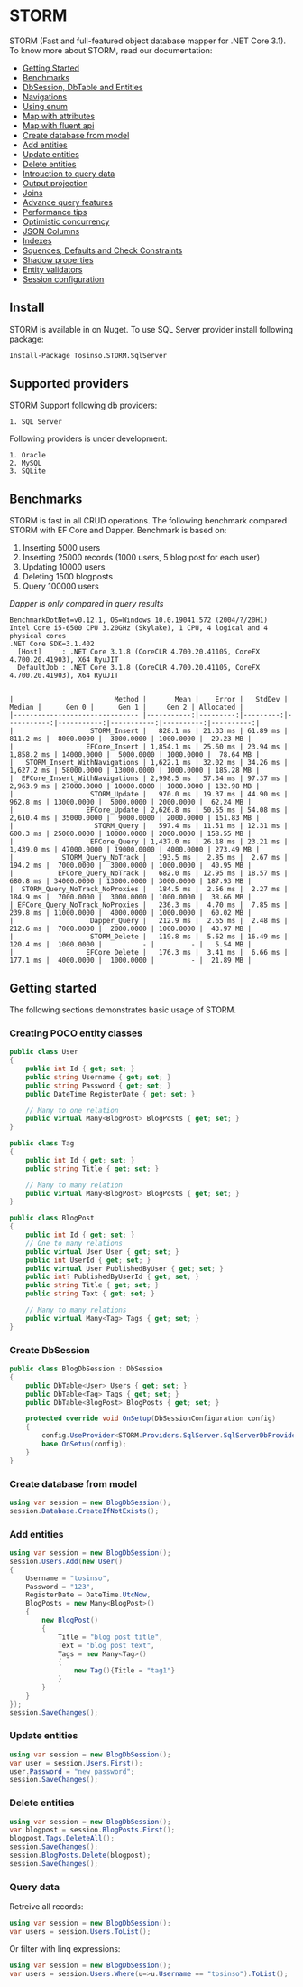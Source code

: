 # STORM
STORM (Fast and full-featured object database mapper for .NET Core 3.1). To know more about STORM, read our documentation:

* [Getting Started](https://github.com/hossein-ahmadi/STORM/wiki/Getting-Started)
* [Benchmarks](https://github.com/hossein-ahmadi/STORM/wiki/Benchmarks)
* [DbSession, DbTable and Entities](https://github.com/hossein-ahmadi/STORM/wiki/DbSession,-DbTable-and-Entities)
* [Navigations](https://github.com/hossein-ahmadi/STORM/wiki/Navigations)
* [Using enum](https://github.com/hossein-ahmadi/STORM/wiki/Enum-types)
* [Map with attributes](https://github.com/hossein-ahmadi/STORM/wiki/Map-with-attributes)
* [Map with fluent api](https://github.com/hossein-ahmadi/STORM/wiki/Map-with-fluent-api)
* [Create database from model](https://github.com/hossein-ahmadi/STORM/wiki/Create-database-from-model)
* [Add entities](https://github.com/hossein-ahmadi/STORM/wiki/Add-entities)
* [Update entities](https://github.com/hossein-ahmadi/STORM/wiki/Update-entities)
* [Delete entities](https://github.com/hossein-ahmadi/STORM/wiki/Delete-entities)
* [Introuction to query data](https://github.com/hossein-ahmadi/STORM/wiki/Query--(Filter-output))
* [Output projection](https://github.com/hossein-ahmadi/STORM/wiki/Query-(Output-projection))
* [Joins](https://github.com/hossein-ahmadi/STORM/wiki/Query-(Joins))
* [Advance query features](https://github.com/hossein-ahmadi/STORM/wiki/Query-(Advance-features))
* [Performance tips](https://github.com/hossein-ahmadi/STORM/wiki/Query-(Performance-tips))
* [Optimistic concurrency](https://github.com/hossein-ahmadi/STORM/wiki/Concurrency-check)
* [JSON Columns](https://github.com/hossein-ahmadi/STORM/wiki/JSON-Columns)
* [Indexes](https://github.com/hossein-ahmadi/STORM/wiki/Indexes)
* [Squences, Defaults and Check Constraints](https://github.com/hossein-ahmadi/STORM/wiki/Sequences,-Default-and-Check-constraints)
* [Shadow properties](https://github.com/hossein-ahmadi/STORM/wiki/Shadow-properties)
* [Entity validators](https://github.com/hossein-ahmadi/STORM/wiki/Entity-validators)
* [Session configuration](https://github.com/hossein-ahmadi/STORM/wiki/Session-configuration)

## Install
STORM is available in on Nuget. To use SQL Server provider install following package:

```sh
Install-Package Tosinso.STORM.SqlServer
```

## Supported providers
STORM Support following db providers:

    1. SQL Server

Following providers is under development:

    1. Oracle
    2. MySQL
    3. SQLite

## Benchmarks
STORM is fast in all CRUD operations. The following benchmark compared STORM with EF Core and Dapper. Benchmark is based on:

1. Inserting 5000 users
1. Inserting 25000 records (1000 users, 5 blog post for each user)
2. Updating 10000 users
3. Deleting 1500 blogposts
4. Query 100000 users

<i>Dapper is only compared in query results</i>

```
BenchmarkDotNet=v0.12.1, OS=Windows 10.0.19041.572 (2004/?/20H1)
Intel Core i5-6500 CPU 3.20GHz (Skylake), 1 CPU, 4 logical and 4 physical cores
.NET Core SDK=3.1.402
  [Host]     : .NET Core 3.1.8 (CoreCLR 4.700.20.41105, CoreFX 4.700.20.41903), X64 RyuJIT
  DefaultJob : .NET Core 3.1.8 (CoreCLR 4.700.20.41105, CoreFX 4.700.20.41903), X64 RyuJIT


|                         Method |       Mean |    Error |   StdDev |     Median |      Gen 0 |      Gen 1 |     Gen 2 | Allocated |
|------------------------------- |-----------:|---------:|---------:|-----------:|-----------:|-----------:|----------:|----------:|
|                   STORM_Insert |   828.1 ms | 21.33 ms | 61.89 ms |   811.2 ms |  8000.0000 |  3000.0000 | 1000.0000 |  29.23 MB |
|                  EFCore_Insert | 1,854.1 ms | 25.60 ms | 23.94 ms | 1,858.2 ms | 14000.0000 |  5000.0000 | 1000.0000 |  78.64 MB |
|   STORM_Insert_WithNavigations | 1,622.1 ms | 32.02 ms | 34.26 ms | 1,627.2 ms | 58000.0000 | 13000.0000 | 1000.0000 | 185.28 MB |
|  EFCore_Insert_WithNavigations | 2,998.5 ms | 57.34 ms | 97.37 ms | 2,963.9 ms | 27000.0000 | 10000.0000 | 1000.0000 | 132.98 MB |
|                   STORM_Update |   970.0 ms | 19.37 ms | 44.90 ms |   962.8 ms | 13000.0000 |  5000.0000 | 2000.0000 |  62.24 MB |
|                  EFCore_Update | 2,626.8 ms | 50.55 ms | 54.08 ms | 2,610.4 ms | 35000.0000 |  9000.0000 | 2000.0000 | 151.83 MB |
|                    STORM_Query |   597.4 ms | 11.51 ms | 12.31 ms |   600.3 ms | 25000.0000 | 10000.0000 | 2000.0000 | 158.55 MB |
|                   EFCore_Query | 1,437.0 ms | 26.18 ms | 23.21 ms | 1,439.0 ms | 47000.0000 | 19000.0000 | 4000.0000 | 273.49 MB |
|            STORM_Query_NoTrack |   193.5 ms |  2.85 ms |  2.67 ms |   194.2 ms |  7000.0000 |  3000.0000 | 1000.0000 |  40.95 MB |
|           EFCore_Query_NoTrack |   682.0 ms | 12.95 ms | 18.57 ms |   680.8 ms | 34000.0000 | 13000.0000 | 3000.0000 | 187.93 MB |
|  STORM_Query_NoTrack_NoProxies |   184.5 ms |  2.56 ms |  2.27 ms |   184.9 ms |  7000.0000 |  3000.0000 | 1000.0000 |  38.66 MB |
| EFCore_Query_NoTrack_NoProxies |   236.3 ms |  4.70 ms |  7.85 ms |   239.8 ms | 11000.0000 |  4000.0000 | 1000.0000 |  60.02 MB |
|                   Dapper_Query |   212.9 ms |  2.65 ms |  2.48 ms |   212.6 ms |  7000.0000 |  2000.0000 | 1000.0000 |  43.97 MB |
|                   STORM_Delete |   119.8 ms |  5.62 ms | 16.49 ms |   120.4 ms |  1000.0000 |          - |         - |   5.54 MB |
|                  EFCore_Delete |   176.3 ms |  3.41 ms |  6.66 ms |   177.1 ms |  4000.0000 |  1000.0000 |         - |  21.89 MB |
```

## Getting started
The following sections demonstrates basic usage of STORM.

### Creating POCO entity classes

```cs
public class User
{
	public int Id { get; set; }
	public string Username { get; set; }
	public string Password { get; set; }
	public DateTime RegisterDate { get; set; }

	// Many to one relation
	public virtual Many<BlogPost> BlogPosts { get; set; }
}

public class Tag
{
	public int Id { get; set; }
	public string Title { get; set; }

	// Many to many relation
	public virtual Many<BlogPost> BlogPosts { get; set; }
}

public class BlogPost
{
	public int Id { get; set; }
	// One to many relations
	public virtual User User { get; set; }
	public int UserId { get; set; }
	public virtual User PublishedByUser { get; set; }
	public int? PublishedByUserId { get; set; }
	public string Title { get; set; }
	public string Text { get; set; }

	// Many to many relations
	public virtual Many<Tag> Tags { get; set; }
}
```

### Create DbSession

```cs
public class BlogDbSession : DbSession
{
    public DbTable<User> Users { get; set; }
    public DbTable<Tag> Tags { get; set; }
    public DbTable<BlogPost> BlogPosts { get; set; }

    protected override void OnSetup(DbSessionConfiguration config)
    {
        config.UseProvider<STORM.Providers.SqlServer.SqlServerDbProvider>("Data Source=.;Initial Catalog=BlogDb;Integrated Security=true;MultipleActiveResultSets=True");
        base.OnSetup(config);
    }
}
```

### Create database from model

```cs
using var session = new BlogDbSession();
session.Database.CreateIfNotExists();
```

### Add entities

```cs
using var session = new BlogDbSession();
session.Users.Add(new User()
{
    Username = "tosinso",
    Password = "123",
    RegisterDate = DateTime.UtcNow,
    BlogPosts = new Many<BlogPost>()
    {
        new BlogPost()
        {
            Title = "blog post title",
            Text = "blog post text",
            Tags = new Many<Tag>()
            {
                new Tag(){Title = "tag1"}
            }
        }
    }
});
session.SaveChanges();
```

### Update entities

```cs
using var session = new BlogDbSession();
var user = session.Users.First();
user.Password = "new password";
session.SaveChanges();
```

### Delete entities

```cs
using var session = new BlogDbSession();
var blogpost = session.BlogPosts.First();
blogpost.Tags.DeleteAll();
session.SaveChanges();
session.BlogPosts.Delete(blogpost);
session.SaveChanges();
```

### Query data

Retreive all records:
```cs
using var session = new BlogDbSession();
var users = session.Users.ToList();
```

Or filter with linq expressions:

```cs
using var session = new BlogDbSession();
var users = session.Users.Where(u=>u.Username == "tosinso").ToList();
```
